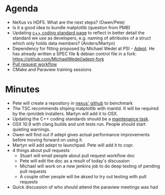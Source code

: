 Agenda
======
* NeXus vs HDF5. What are the next steps? (Owen/Pete)
* Is it a good idea to bundle matplotlib (question from PMB)
* Updating [c++ coding standard page](http://www.mantidproject.org/C%2B%2B_Coding_Standards) to reflect in better detail the standard we use as developers, e.g. naming of attributes of a struct which only holds data members? (Anders/Martyn)
* Dependency for fitting proposed by Michael Wedel at PSI - [Adept](http://www.met.reading.ac.uk/clouds/adept/). He has already written a SPEC file & debian control file in a fork: https://github.com/MichaelWedel/adept-fork
* [Pull request workflow](https://github.com/mantidproject/documents/blob/master/Design/PullRequests.md)
* CMake and Paraview training sessions

Minutes
=======
* Pete will create a repository in [nexus' github](https://github.com/nexusformat/) to benchmark
* The TSC recommends shiping matplotlib with mantid. It will be required by the rpm/deb installers. Martyn will add it to OSX.
* Updating the C++ coding standards should be a [maintenance task](https://github.com/mantidproject/documents/blob/master/Project-Management/TechnicalSteeringCommittee/reports/MaintenanceTasks.md).
* OSX 10.9 with clang builds and unit tests run. People should start quieting warnings.
* Owen will find out if adept gives actual performance improvements before moving forward on using it.
* Martyn will add adept to launchpad. Pete will add it to copr.
* 4 things about pull requests
  * Stuart will email people about pull request workflow doc
  * Pete will edit the doc as a result of today's discussion
  * Michael will work on a new jenkins job to do deep testing of pending pull requests
  * A couple other people will be aksed to try out testing with pull requests
* Quick discussion of who should attend the paraview meetings was had
